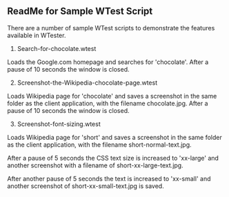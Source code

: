 ReadMe for Sample WTest Script
------------------------------------------

There are a number of sample WTest scripts to demonstrate the features available 
in WTester.

1) Search-for-chocolate.wtest

Loads the Google.com homepage and searches for 'chocolate'. After a pause of 10 seconds 
the window is closed.

2) Screenshot-the-Wikipedia-chocolate-page.wtest

Loads Wikipedia page for 'chocolate' and saves a screenshot in the same folder as the client application, with the filename chocolate.jpg. After a pause of 10 seconds the window is closed.

3) Screenshot-font-sizing.wtest

Loads Wikipedia page for 'short' and saves a screenshot in the same folder as the client application, with the filename short-normal-text.jpg.

After a pause of 5 seconds the CSS text size is increased to 'xx-large' and another screenshot with a filename of short-xx-large-text.jpg.

After another pause of 5 seconds the text is increased to 'xx-small' and another screenshot of short-xx-small-text.jpg is saved.